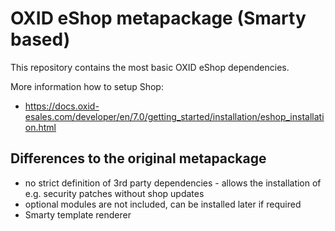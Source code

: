 OXID eShop metapackage (Smarty based)
=====================================

This repository contains the most basic OXID eShop dependencies.

More information how to setup Shop:

  - https://docs.oxid-esales.com/developer/en/7.0/getting_started/installation/eshop_installation.html
  
## Differences to the original metapackage

- no strict definition of 3rd party dependencies - allows the installation of e.g. security patches without shop updates
- optional modules are not included, can be installed later if required
- Smarty template renderer